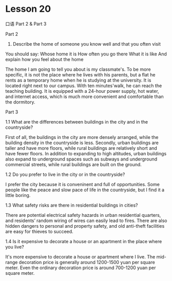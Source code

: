 # Lesson 20

口语 Part 2 & Part 3

Part 2

1.  Describe the home of someone you know well and that you often visit 

You should say:
Whose home it is
How often you go there
What it is like
And explain how you feel about the home

The home I am going to tell you about is my classmate's. To be more specific, it is not the place where he lives with his parents, but a flat he rents as a temporary home when he is studying at the university. It is located right next to our campus. With ten minutes'walk, he can reach the teaching building. It is equipped with a 24-hour power supply, hot water, and internet access, which is much more convenient and comfortable than the dormitory.


Part 3

1.1 What are the differences between buildings in the city and in the countryside?

First of all, the buildings in the city are more densely arranged, while the building density in the countryside is less. Secondly, urban buildings are taller and have more floors, while rural buildings are relatively short and have fewer floors. In addition to expanding to high altitudes, urban buildings also expand to underground spaces such as subways and underground commercial streets, while rural buildings are built on the ground.

1.2 Do you prefer to live in the city or in the countryside?

I prefer the city because it is conveninent and full of opportunities. Some people like the peace and slow pace of life in the countryside, but I find it a little boring.


1.3 What safety risks are there in residential buildings in cities?

There are potential electrical safety hazards in urban residential quarters, and residents’ random wiring of wires can easily lead to fires. There are also hidden dangers to personal and property safety, and old anti-theft facilities are easy for thieves to succeed.

1.4 Is it expensive to decorate a house or an apartment in the place where you live?

It's more expensive to decorate a house or apartment where I live. The mid-range decoration price is generally around 1200-1500 yuan per square meter. Even the ordinary decoration price is around 700-1200 yuan per square meter.

